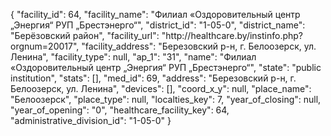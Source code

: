 {
    "facility_id": 64,
    "facility_name": "Филиал «Оздоровительный центр „Энергия“ РУП „Брестэнерго“",
    "district_id": "1-05-0",
    "district_name": "Берёзовский район",
    "facility_url": "http:\/\/healthcare.by\/instinfo.php?orgnum=20017",
    "facility_address": "Березовский р-н, г. Белоозерск, ул. Ленина",
    "facility_type": null,
    "ap_1": "31",
    "name": "Филиал «Оздоровительный центр „Энергия“ РУП „Брестэнерго“",
    "state": "public institution",
    "stats": [],
    "med_id": 69,
    "address": "Березовский р-н, г. Белоозерск, ул. Ленина",
    "devices": [],
    "coord_x_y": null,
    "place_name": "Белоозерск",
    "place_type": null,
    "localties_key": 7,
    "year_of_closing": null,
    "year_of_opening": "0",
    "healthcare_facility_key": 64,
    "administrative_division_id": "1-05-0"
}